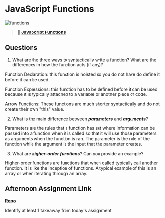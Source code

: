 # JavaScript Functions

![functions](https://bcw.blob.core.windows.net/public/img/function-anatomy.jpg)

> **📖 [JavaScript Functions](https://codeworksacademy.com/fs-student-guide/resources/wk2/02-Functions)**

## Questions

1. What are the three ways to syntactically write a function? What are the differences in how the function acts (if any)?

Function Declaration: this function is hoisted so you do not have do define it before it can be used.

Function Expressions: this function has to be defined before it can be used because it is typically attached to a variable or another piece of code.

Arrow Functions: These functions are much shorter syntactically and do not create their own "this" value.

2. What is the main difference between ***parameters*** and ***arguments***?

Parameters are the rules that a function has set where information can be passed into a function when it is called so that it will use those parameters as arguments when the function is ran. The parameter is the rule of the function while the argument is the input that the parameter creates.

3. What are ***higher-order functions***? Can you provide an example?

Higher-order functions are functions that when called typically call another function. It is like the inception of functions. A typical example of this is an array or when iterating through an array.

## Afternoon Assignment Link

**[Repo](https://github.com/jsphbowers/<ASSIGNMENT_REPO>)**

Identify at least 1 takeaway from today's assignment
